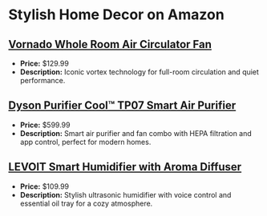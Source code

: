 # Stylish Home Decor on Amazon

## [Vornado Whole Room Air Circulator Fan](https://www.amazon.com/dp/B000E5WAUO?tag=mychanneld-20)
- **Price:** $129.99
- **Description:** Iconic vortex technology for full-room circulation and quiet performance.

## [Dyson Purifier Cool™ TP07 Smart Air Purifier](https://www.amazon.com/dp/B0949GV3TJ?tag=mychanneld-20)
- **Price:** $599.99
- **Description:** Smart air purifier and fan combo with HEPA filtration and app control, perfect for modern homes.

## [LEVOIT Smart Humidifier with Aroma Diffuser](https://www.amazon.com/dp/B08Q3LS1GQ?tag=mychanneld-20)
- **Price:** $109.99
- **Description:** Stylish ultrasonic humidifier with voice control and essential oil tray for a cozy atmosphere.

